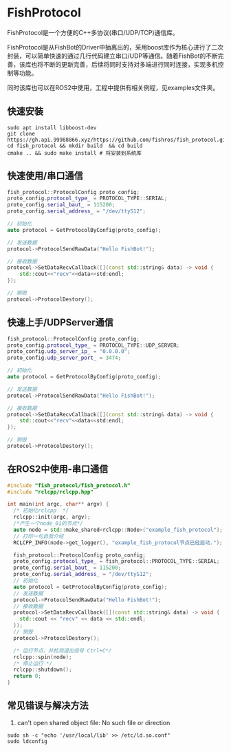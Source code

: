 # FishProtocol 

FishProtocol是一个方便的C++多协议(串口/UDP/TCP)通信库。

FishProtocol是从FishBot的Driver中抽离出的，采用boost库作为核心进行了二次封装，可以简单快速的通过几行代码建立串口/UDP等通信。随着FishBot的不断完善，该库也将不断的更新完善，后续将同时支持对多端进行同时连接，实现多机控制等功能。

同时该库也可以在ROS2中使用，工程中提供有相关例程，见examples文件夹。

## 快速安装

```
sudo apt install libboost-dev
git clone https://gh.api.99988866.xyz/https://github.com/fishros/fish_protocol.git 
cd fish_protocol && mkdir build  && cd build
cmake .. && sudo make install # 将安装到系统库
```

## 快速使用/串口通信

```cpp
fish_protocol::ProtocolConfig proto_config;
proto_config.protocol_type_ = PROTOCOL_TYPE::SERIAL;
proto_config.serial_baut_ = 115200;
proto_config.serial_address_ = "/dev/ttyS12";

// 初始化
auto protocol = GetProtocolByConfig(proto_config);

// 发送数据
protocol->ProtocolSendRawData("Hello FishBot!");

// 接收数据
protocol->SetDataRecvCallback([](const std::string& data) -> void {
    std::cout<<"recv"<<data<<std:endl;
});

// 销毁
protocol->ProtocolDestory();
```

## 快速上手/UDPServer通信

```cpp
fish_protocol::ProtocolConfig proto_config;
proto_config.protocol_type_ = PROTOCOL_TYPE::UDP_SERVER;
proto_config.udp_server_ip_ = "0.0.0.0";
proto_config.udp_server_port_ = 3474;

// 初始化
auto protocol = GetProtocolByConfig(proto_config);

// 发送数据
protocol->ProtocolSendRawData("Hello FishBot!");

// 接收数据
protocol->SetDataRecvCallback([](const std::string& data) -> void {
    std::cout<<"recv"<<data<<std:endl;
});

// 销毁
protocol->ProtocolDestory();
```

## 在ROS2中使用-串口通信

```cpp
#include "fish_protocol/fish_protocol.h"
#include "rclcpp/rclcpp.hpp"

int main(int argc, char** argv) {
  /* 初始化rclcpp  */
  rclcpp::init(argc, argv);
  /*产生一个node_01的节点*/
  auto node = std::make_shared<rclcpp::Node>("example_fish_protocol");
  // 打印一句自我介绍
  RCLCPP_INFO(node->get_logger(), "example_fish_protocol节点已经启动.");

  fish_protocol::ProtocolConfig proto_config;
  proto_config.protocol_type_ = fish_protocol::PROTOCOL_TYPE::SERIAL;
  proto_config.serial_baut_ = 115200;
  proto_config.serial_address_ = "/dev/ttyS12";
  // 初始化
  auto protocol = GetProtocolByConfig(proto_config);
  // 发送数据
  protocol->ProtocolSendRawData("Hello FishBot!");
  // 接收数据
  protocol->SetDataRecvCallback([](const std::string& data) -> void {
    std::cout << "recv" << data << std::endl;
  });
  // 销毁
  protocol->ProtocolDestory();

  /* 运行节点，并检测退出信号 Ctrl+C*/
  rclcpp::spin(node);
  /* 停止运行 */
  rclcpp::shutdown();
  return 0;
}

```


## 常见错误与解决方法

1. can't open shared object file: No such file or direction

```
sudo sh -c "echo '/usr/local/lib' >> /etc/ld.so.conf"
sudo ldconfig
```
